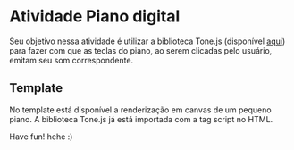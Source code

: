 # Atividade Piano digital

Seu objetivo nessa atividade é utilizar a biblioteca Tone.js (disponível [aqui](https://github.com/Tonejs/Tone.js/)) para fazer com que as teclas do piano, ao serem clicadas pelo usuário, emitam seu som correspondente.


## Template

No template está disponível a renderização em canvas de um pequeno piano. A biblioteca Tone.js já está importada com a tag script no HTML.

Have fun! hehe :)
